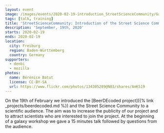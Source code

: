```yaml
---
layout: event
image: /images/events/2020-02-19-introduction_StreetScienceCommunity/Galaxy_workshop_presentation.jpg
tags: [talk, training]
title: 'StreetScienceCommunity: Introduction of the Street Science Community to scientists'
description: 'September, 19th, 2020'
starts: 2020-02-19
ends: 2020-02-19
location:
  city: Freiburg
  region: Baden-Württemberg
  country: Germany
supporters:
  - denbi
  - mozilla
photos:
  name: Bérénice Batut
  license: CC-BY-SA
  url: https://www.flickr.com/photos/134305289@N03/shares/AmKS19
---
```


On the 19th of February we introduced the [BeerDEcoded project]({% link _projects/beerdecoded.md %}) and the Street Science Community to a scientific audience. The aim was to increase the publicity of our project and to attract scientists who are interested to join the project. At the beginning of a galaxy workshop we gave a 15 minutes talk followed by questions from the audience. 
